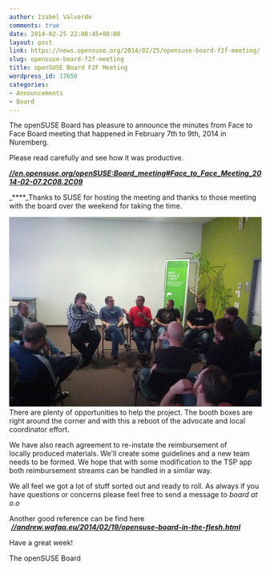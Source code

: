 ```yaml
---
author: Izabel Valverde
comments: true
date: 2014-02-25 22:08:45+00:00
layout: post
link: https://news.opensuse.org/2014/02/25/opensuse-board-f2f-meeting/
slug: opensuse-board-f2f-meeting
title: openSUSE Board F2F Meeting
wordpress_id: 17650
categories:
- Announcements
- Board
---
```


The openSUSE Board has pleasure to announce the minutes from Face to Face Board meeting that happened in February 7th to 9th, 2014 in Nuremberg.

Please read carefully and see how it was productive.

_**[//en.opensuse.org/openSUSE:Board_meeting#Face_to_Face_Meeting_2014-02-07.2C08.2C09](//en.opensuse.org/openSUSE:Board_meeting#Face_to_Face_Meeting_2014-02-07.2C08.2C09)**_

_****_Thanks to SUSE for hosting the meeting and thanks to those meeting with the board over the weekend for taking the time.

[![Meet_The_Board](/wp-content/uploads/2014/02/Meet_The_Board.jpg)](/wp-content/uploads/2014/02/Meet_The_Board.jpg)
There are plenty of opportunities to help the project. The booth boxes are right around the corner and with this a reboot of the advocate and local coordinator effort.

We have also reach agreement to re-instate the reimbursement of locally produced materials. We'll create some guidelines and a new team needs to be formed. We hope that with some modification to the TSP app both reimbursement streams can be handled in a similar way.




We all feel we got a lot of stuff sorted out and ready to roll. As always if you have questions or concerns please feel free to send a message to _board at o.o_

Another good reference can be find here  [_**//andrew.wafaa.eu/2014/02/19/opensuse-board-in-the-flesh.html**_](//andrew.wafaa.eu/2014/02/19/opensuse-board-in-the-flesh.html)

Have a great week!

The openSUSE Board
